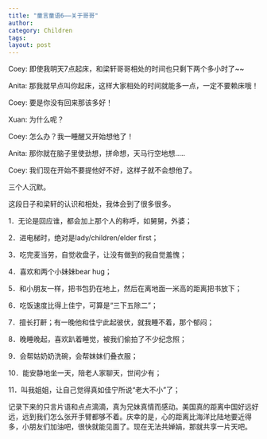 ```yaml
---
title: "童言童语6——关于哥哥"
author:
category: Children
tags: 
layout: post
---
```

Coey: 即使我明天7点起床，和梁轩哥哥相处的时间也只剩下两个多小时了~~

Anita: 那我就早点叫你起床，这样大家相处的时间就能多一点，一定不要赖床哦！

Coey: 要是你没有回来那该多好！

Xuan: 为什么呢？

Coey: 怎么办？我一睡醒又开始想他了！

Anita: 那你就在脑子里使劲想，拼命想，天马行空地想…..

Coey: 我们现在开始不要提他好不好，这样子就不会想他了。

三个人沉默。

这段日子和梁轩的认识和相处，我体会到了很多很多。

1．无论是回应谁，都会加上那个人的称呼，如舅舅，外婆；

2．进电梯时，绝对是lady/children/elder first；

3．吃完麦当劳，自觉收盘子，让没有做到的我自觉羞愧；

4．喜欢和两个小妹妹bear hug；

5．和小朋友一样，把书包扔在地上，然后在离地面一米高的距离把书放下；

6．吃饭速度比得上佳宁，可算是“三下五除二”；

7．擅长打鼾；有一晚他和佳宁此起彼伏，就我睡不着，那个郁闷；

8．晚睡晚起，喜欢趴着睡觉，被我们偷拍了不少纪念照；

9．会帮姑奶奶洗碗，会帮妹妹们叠衣服；

10．能安静地坐一天，陪老人家聊天，世间少有；

11．叫我姐姐，让自己觉得真如佳宁所说“老大不小”了；

记录下来的只言片语和点点滴滴，真为兄妹真情而感动。美国真的距离中国好远好远，远到我们怎么张开手臂都够不着。庆幸的是，心的距离比海洋比陆地要近得多，小朋友们加油吧，很快就能见面了。现在无法共婵娟，那就共享一片天吧。

